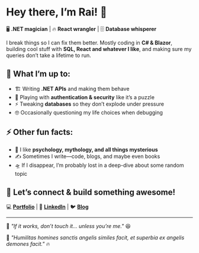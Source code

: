 # Hey there, I’m Rai! 👋  
🖥️ **.NET magician** | 🔥 **React wrangler** | 🗄️ **Database whisperer**  

I break things so I can fix them better. Mostly coding in **C# & Blazor**, building cool stuff with **SQL, React and whatever I like**, and making sure my queries don’t take a lifetime to run.  

## 🚀 What I’m up to:  
- 🏗️ Writing **.NET APIs** and making them behave  
- 🔐 Playing with **authentication & security** like it’s a puzzle  
- ⚡ Tweaking **databases** so they don’t explode under pressure  
- 🤓 Occasionally questioning my life choices when debugging  

## ⚡ Other fun facts:  
- 🧠 I like **psychology, mythology, and all things mysterious**  
- ✍️ Sometimes I write—code, blogs, and maybe even books  
- 🛸 If I disappear, I’m probably lost in a deep-dive about some random topic  

## 📌 Let’s connect & build something awesome!  
💻 [**Portfolio**](https://raizela.net/Portofolio/) | 🏢 [**LinkedIn**](https://www.linkedin.com/in/raimonda-zela-32793b212/) | 🐦 [**Blog**](https://thecutenerd.com/)  

---
🔹 _"If it works, don’t touch it... unless you’re me."_ 😆

🌟 _"Humilitas homines sanctis angelis similes facit, et superbia ex angelis demones facit."_ 🔥

